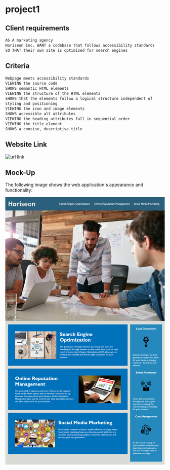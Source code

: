 # project1

## Client requirements 

```
AS A marketing agency
Horiseon Inc. WANT a codebase that follows accessibility standards
SO THAT their own site is optimized for search engines
```

## Criteria

```
Webpage meets accessibility standards
VIEWING the source code
SHOWS semantic HTML elements
VIEWING the structure of the HTML elements
SHOWS that the elements follow a logical structure independent of styling and positioning
VIEWING the icon and image elements
SHOWS accessible alt attributes
VIEWING the heading attributes fall in sequential order
VIEWING the title element
SHOWS a concise, descriptive title
```
## Website Link
![url link](https://invogue01.github.io/HoriseonProject/)

## Mock-Up


The following image shows the web application's appearance and functionality:

![The Horiseon webpage includes a navigation bar, a header image, and cards with text and images at the bottom of the page.](assets/images/HoriseonProject.png)
